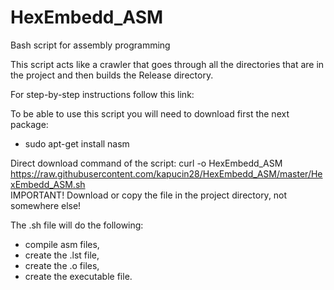 # HexEmbedd_ASM
Bash script for assembly programming

This script acts like a crawler that goes through all the directories that are in the project and then builds the Release directory.

For step-by-step instructions follow this link:


To be able to use this script you will need to download first the next package:
 - sudo apt-get install nasm
 
Direct download command of the script: curl -o HexEmbedd_ASM https://raw.githubusercontent.com/kapucin28/HexEmbedd_ASM/master/HexEmbedd_ASM.sh                                           
IMPORTANT! Download or copy the file in the project directory, not somewhere else!

The .sh file will do the following:
 - compile asm files,
 - create the .lst file,
 - create the .o files,
 - create the executable file.
